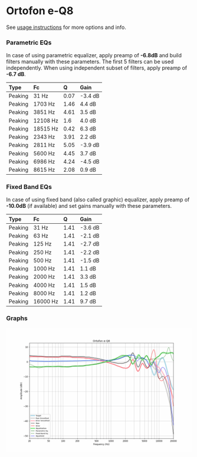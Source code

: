 # Ortofon e-Q8
See [usage instructions](https://github.com/jaakkopasanen/AutoEq#usage) for more options and info.

### Parametric EQs
In case of using parametric equalizer, apply preamp of **-6.8dB** and build filters manually
with these parameters. The first 5 filters can be used independently.
When using independent subset of filters, apply preamp of **-6.7 dB**.

| Type    | Fc       |    Q | Gain    |
|:--------|:---------|:-----|:--------|
| Peaking | 31 Hz    | 0.07 | -3.4 dB |
| Peaking | 1703 Hz  | 1.46 | 4.4 dB  |
| Peaking | 3851 Hz  | 4.61 | 3.5 dB  |
| Peaking | 12108 Hz | 1.6  | 4.0 dB  |
| Peaking | 18515 Hz | 0.42 | 6.3 dB  |
| Peaking | 2343 Hz  | 3.91 | 2.2 dB  |
| Peaking | 2811 Hz  | 5.05 | -3.9 dB |
| Peaking | 5600 Hz  | 4.45 | 3.7 dB  |
| Peaking | 6986 Hz  | 4.24 | -4.5 dB |
| Peaking | 8615 Hz  | 2.08 | 0.9 dB  |

### Fixed Band EQs
In case of using fixed band (also called graphic) equalizer, apply preamp of **-10.0dB**
(if available) and set gains manually with these parameters.

| Type    | Fc       |    Q | Gain    |
|:--------|:---------|:-----|:--------|
| Peaking | 31 Hz    | 1.41 | -3.6 dB |
| Peaking | 63 Hz    | 1.41 | -2.1 dB |
| Peaking | 125 Hz   | 1.41 | -2.7 dB |
| Peaking | 250 Hz   | 1.41 | -2.2 dB |
| Peaking | 500 Hz   | 1.41 | -1.5 dB |
| Peaking | 1000 Hz  | 1.41 | 1.1 dB  |
| Peaking | 2000 Hz  | 1.41 | 3.3 dB  |
| Peaking | 4000 Hz  | 1.41 | 1.5 dB  |
| Peaking | 8000 Hz  | 1.41 | 1.2 dB  |
| Peaking | 16000 Hz | 1.41 | 9.7 dB  |

### Graphs
![](./Ortofon%20e-Q8.png)